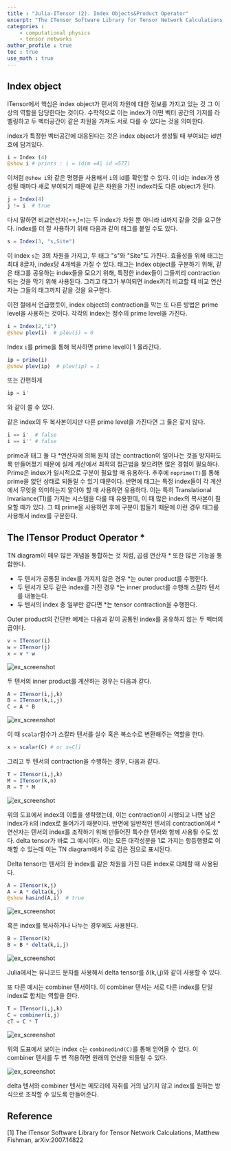```yaml
---
title : "Julia-ITensor (2). Index Objects&Product Operator"
excerpt: "The ITensor Software Library for Tensor Network Calculations, Matthew Fishman, arXiv:2007.14822"
categories :
    - computational physics
    - tensor networks
author_profile : true
toc : true
use_math : true
---
```


## Index object

ITensor에서 핵심은 index object가 텐서의 차원에 대한 정보를 가지고 있는 것 그 이상의 역할을 담당한다는 것이다. 수학적으로 이는 index가 어떤 벡터 공간의 기저를 라벨링하고 두 벡터공간이 같은 차원을 가져도 서로 다를 수 있다는 것을 의미한다.

index가 특정한 벡터공간에 대응된다는 것은 index object가 생성될 때 부여되는 id번호에 담겨있다.

```julia
i = Index (4)
@show i # prints : i = (dim =4| id =577)
```

이처럼 `@show i`와 같은 명령을 사용해서 `i`의 id를 확인할 수 있다. 이 id는 index가 생성될 때마다 새로 부여되기 때문에 같은 차원을 가진 index라도 다른 object가 된다.

```julia
j = Index(4)
j != i  # true
```

다시 말하면 비교연산자(==,!=)는 두 index가 차원 뿐 아니라 id까지 같을 것을 요구한다. index를 더 잘 사용하기 위해 다음과 같이 태그를 붙일 수도 있다.

```julia
s = Index(3, "s,Site")
```

이 index `s`는 3의 차원을 가지고, 두 태그 "s"와 "Site"도 가진다. 효율성을 위해 태그는 최대 8글자, index당 4개씩을 가질 수 있다. 태그는 Index object를 구분하기 위해, 같은 태그를 공유하는 index들을 모으기 위해, 특정한 index들이 그들끼리 contraction되는 것을 막기 위해 사용된다. 그리고 태그가 부여되면 index끼리 비교할 때 비교 연산자는 그들의 태그까지 같을 것을 요구한다.

이전 절에서 언급했듯이, index object의 contraction을 막는 또 다른 방법은 prime level을 사용하는 것이다. 각각의 index는 정수의 prime level을 가진다.

```julia
i = Index(2,"i")
@show plev(i)  # plev(i) = 0
```

Index `i`를 prime을 통해 복사하면 prime level이 1 올라간다.

```julia
ip = prime(i)
@show plev(ip)  # plev(ip) = 1
```

또는 간편하게

```julia
ip = i'
```

와 같이 쓸 수 있다.

같은 index의 두 복사본이지만 다른 prime level을 가진다면 그 둘은 같지 않다.

```julia
i == i'  # false
i == i'' # false
```

prime과 태그 둘 다 $\ast$연산자에 의해 원치 않는 contraction이 일어나는 것을 방지하도록 만들어졌기 때문에 실제 계산에서 최적의 접근법을 찾으려면 많은 경험이 필요하다. Prime은 index가 일시적으로 구분이 필요할 때 유용하다. 추후에 `noprime(T)`를 통해 prime을 없던 상태로 되돌릴 수 있기 때문이다. 반면에 태그는 특정 index들이 각 계산에서 무엇을 의미하는지 알아야 할 때 사용하면 유용하다. 이는 특히 Translational Invariance(TI)를 가지는 시스템을 다룰 때 유용한데, 이 때 많은 index의 복사본이 필요할 때가 있다. 그 때 prime을 사용하면 후에 구분이 힘들기 때문에 이런 경우 태그를 사용해서 index를 구분한다.

## The ITensor Product Operator $\ast$

TN diagram이 매우 많은 개념을 통합하는 것 처럼, 곱셈 연산자 $\ast$ 또한 많은 기능을 통합한다.

* 두 텐서가 공통된 index를 가지지 않은 경우 $\ast$는 outer product를 수행한다.
* 두 텐서가 모두 같은 index를 가진 경우 $\ast$는 inner product를 수행해 스칼라 텐서를 내놓는다.
* 두 텐서의 index 중 일부만 같다면 $\ast$는 tensor contraction을 수행한다.

Outer product의 간단한 예제는 다음과 같이 공통된 index를 공유하지 않는 두 벡터의 곱이다.

```julia
v = ITensor(i)
w = ITensor(j)
x = v * w
```

![ex_screenshot](/assets/images/JuliaITensor/jit2.jpg)

두 텐서의 inner product를 계산하는 경우는 다음과 같다.

```julia
A = ITensor(i,j,k)
B = ITensor(k,i,j)
C = A * B
```

![ex_screenshot](/assets/images/JuliaITensor/jit3.jpg)

이 때 `scalar`함수가 스칼라 텐서를 실수 혹은 복소수로 변환해주는 역할을 한다.

```julia
x = scalar(C) # or x=C[]
```

그리고 두 텐서의 contraction을 수행하는 경우, 다음과 같다.

```julia
T = ITensor(i,j,k)
M = ITensor(k,n)
R = T * M
```

![ex_screenshot](/assets/images/JuliaITensor/jit4.jpg)

위의 도표에서 index의 이름을 생략했는데, 이는 contraction이 시행되고 나면 남은 index가 `R`의 index로 들어가기 때문이다. 반면에 일반적인 텐서의 contraction에서 $\ast$ 연산자는 텐서의 index를 조작하기 위해 만들어진 특수한 텐서와 함께 사용될 수도 있다. delta tensor가 바로 그 예시이다. 이는 모든 대각성분을 1로 가지는 항등행렬로 이해할 수 있는데 이는 TN diagram에서 주로 검은 점으로 표시된다.

Delta tensor는 텐서의 한 index를 같은 차원을 가진 다른 index로 대체할 때 사용된다.

```julia
A = ITensor(k,j)
A = A * delta(k,j)
@show hasind(A,i)  # true
```

![ex_screenshot](/assets/images/JuliaITensor/jit5.jpg)

혹은 index를 복사하거나 나누는 경우에도 사용된다.

```julia
B = ITensor(k)
B = B * delta(k,i,j)
```

![ex_screenshot](/assets/images/JuliaITensor/jit6.jpg)

Julia에서는 유니코드 문자를 사용해서 delta tensor를 $\delta$(k,i,j)와 같이 사용할 수 있다.

또 다른 예시는 combiner 텐서이다. 이 combiner 텐서는 서로 다른 index를 단일 index로 합치는 역할을 한다.

```julia
T = ITensor(i,j,k)
C = combiner(i,j)
cT = C * T
```

![ex_screenshot](/assets/images/JuliaITensor/jit7.jpg)

위의 도표에서 보이는 index `c`는 `combinedind(C)`를 통해 얻어올 수 있다. 이 combiner 텐서를 두 번 적용하면 원래의 연산을 되돌릴 수 있다.

![ex_screenshot](/assets/images/JuliaITensor/jit8.jpg)

delta 텐서와 combiner 텐서는 메모리에 자취를 거의 남기지 않고 index를 원하는 방식으로 조작할 수 있도록 만들어준다.















## Reference

[1] The ITensor Software Library for Tensor Network Calculations, Matthew Fishman, 	arXiv:2007.14822
